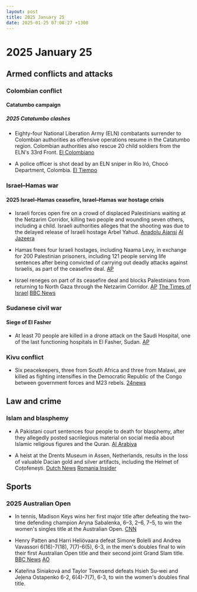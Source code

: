 ```yaml
---
layout: post
title: 2025 January 25
date: 2025-01-25 07:08:27 +1300
---
```


# 2025 January 25

## Armed conflicts and attacks

### Colombian conflict

#### Catatumbo campaign

##### 2025 Catatumbo clashes

- Eighty-four National Liberation Army (ELN) combatants surrender to Colombian authorities as offensive operations resume in the Catatumbo region. Colombian authorities also rescue 20 child soldiers from the ELN's 33rd Front. [El Colombiano](https://www.elcolombiano.com/colombia/primeros-resultados-operaciones-militares-en-el-catatumbo-GE26447188)

- A police officer is shot dead by an ELN sniper in Río Iró, Chocó Department, Colombia. [El Tiempo](https://www.eltiempo.com/colombia/otras-ciudades/choco-muere-patrullero-de-la-policia-que-resulto-herido-durante-ataque-armado-del-eln-en-rio-iro-3420870)

### Israel–Hamas war

#### 2025 Israel–Hamas ceasefire, Israel–Hamas war hostage crisis

- Israeli forces open fire on a crowd of displaced Palestinians waiting at the Netzarim Corridor, killing two people and wounding seven others, including a child. Israeli authorities alleges that the shooting was due to the delayed release of Israeli hostage Arbel Yahud. [Anadolu Ajansi](https://www.aa.com.tr/en/middle-east/2-killed-7-injured-by-israeli-army-fire-in-gaza-in-violation-of-ceasefire/3462678) [Al Jazeera](https://www.aljazeera.com/program/newsfeed/2025/1/25/israeli-forces-fire-on-crowds-near-gazas-netzarim-corridor)

- Hamas frees four Israeli hostages, including Naama Levy, in exchange for 200 Palestinian prisoners, including 121 people serving life sentences after being convicted of carrying out deadly attacks against Israelis, as part of the ceasefire deal. [AP](https://apnews.com/article/israel-palestinians-hamas-war-news-ceasefire-hostages-01-25-2025-150674e17bd8b22f2c2c3aa4991cf061)

- Israel reneges on part of its ceasefire deal and blocks Palestinians from returning to North Gaza through the Netzarim Corridor. [AP](https://apnews.com/article/israel-palestinians-hamas-war-news-ceasefire-hostages-01-26-2025-d0f9d113ceec2dababe462967ee8d398) [The Times of Israel](https://www.timesofisrael.com/liveblog_entry/israel-wont-let-palestinians-return-to-north-gaza-until-hamas-releases-female-civilian-hostage-arbel-yehud-pms-office-says/) [BBC News](https://www.bbc.com/news/articles/c9qjy4lzqn3o)

### Sudanese civil war

#### Siege of El Fasher

- At least 70 people are killed in a drone attack on the Saudi Hospital, one of the last functioning hospitals in El Fasher, Sudan. [AP](https://apnews.com/article/sudan-war-hospital-attack-fasher-53f41de57ca442ed5dd3a8a1312f4052)

### Kivu conflict

- Six peacekeepers, three from South Africa and three from Malawi, are killed as fighting intensifies in the Democratic Republic of the Congo between government forces and M23 rebels. [24news](https://24newshd.tv/25-Jan-2025/six-peacekeepers-killed-as-fighting-rages-in-drc)

## Law and crime

### Islam and blasphemy

- A Pakistani court sentences four people to death for blasphemy, after they allegedly posted sacrilegious material on social media about Islamic religious figures and the Quran. [Al Arabiya](https://english.alarabiya.net/News/world/2025/01/25/pakistan-court-sentences-4-people-to-death-for-blasphemy)

- A heist at the Drents Museum in Assen, Netherlands, results in the loss of valuable Dacian gold and silver artifacts, including the Helmet of Coțofenești. [Dutch News](https://www.dutchnews.nl/2025/01/interpol-drafted-in-to-help-in-dacia-gold-heist-investigation/) [Romania Insider](https://www.romania-insider.com/romanian-dacian-treasure-robbery-dutch-museum-january-2025)

## Sports

### 2025 Australian Open

- In tennis, Madison Keys wins her first major title after defeating the two-time defending champion Aryna Sabalenka, 6–3, 2–6, 7–5, to win the women's singles title at the Australian Open. [CNN](https://edition.cnn.com/2025/01/25/sport/australian-open-womens-final-sabalenka-keys-spt-intl/index.html)

- Henry Patten and Harri Heliövaara defeat Simone Bolelli and Andrea Vavassori 6(16)-7(18), 7(7)-6(5), 6-3, in the men's doubles final to win their first Australian Open title and their second joint Grand Slam title. [BBC News](https://www.bbc.com/sport/tennis/articles/c9vmdkzd9k2o) [AO](https://ausopen.com/articles/news/mens-doubles-heliovaarapatten-win-dramatic-decider)

- Kateřina Siniaková and Taylor Townsend defeats Hsieh Su-wei and Jeļena Ostapenko 6-2, 6(4)-7(7), 6-3, to win the women's doubles final title.